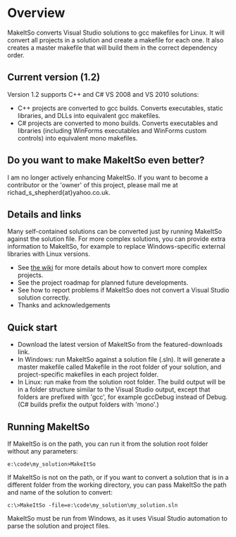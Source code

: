 Overview
========


MakeItSo converts Visual Studio solutions to gcc makefiles for Linux. It will 
convert all projects in a solution and create a makefile for each one. It also 
creates a master makefile that will build them in the correct dependency order.

Current version (1.2)
---------------------

Version 1.2 supports C++ and C# VS 2008 and VS 2010 solutions:

-  C++ projects are converted to gcc builds. Converts executables, static 
libraries, and DLLs into equivalent gcc makefiles.
-  C# projects are converted to mono builds. Converts executables and libraries 
(including WinForms executables and WinForms custom controls) into equivalent 
mono makefiles. 

Do you want to make MakeItSo even better?
-----------------------------------------

I am no longer actively enhancing MakeItSo. If you want to become a contributor 
or the 'owner' of this project, please mail me at 
richad\_s\_shepherd{at}yahoo.co.uk.

Details and links
-----------------

Many self-contained solutions can be converted just by running MakeItSo against 
the solution file. For more complex solutions, you can provide extra 
information to MakeItSo, for example to replace Windows-specific external 
libraries with Linux versions.

- See [the wiki](https://github.com/SES-FOSS/make-it-so) for more details about 
how to convert more complex projects.
- See the project roadmap for planned future developments.
- See how to report problems if MakeItSo does not convert a Visual Studio 
solution correctly.
- Thanks and acknowledgements 

Quick start
-----------

- Download the latest version of MakeItSo from the featured-downloads link. 
- In Windows: run MakeItSo against a solution file (.sln). It will generate a 
master makefile called Makefile in the root folder of your solution, and 
project-specific makefiles in each project folder. 
- In Linux: run make from the solution root folder. The build output will be in 
a folder structure similar to the Visual Studio output, except that folders are 
prefixed with 'gcc', for example gccDebug instead of Debug. (C# builds prefix 
the output folders with 'mono'.) 

Running MakeItSo
----------------

If MakeItSo is on the path, you can run it from the solution root folder 
without any parameters:

```
e:\code\my_solution>MakeItSo
```

If MakeItSo is not on the path, or if you want to convert a solution that is in 
a different folder from the working directory, you can pass MakeItSo the path 
and name of the solution to convert:

```
c:\>MakeItSo -file=e:\code\my_solution\my_solution.sln
```

MakeItSo must be run from Windows, as it uses Visual Studio automation to parse 
the solution and project files. 
